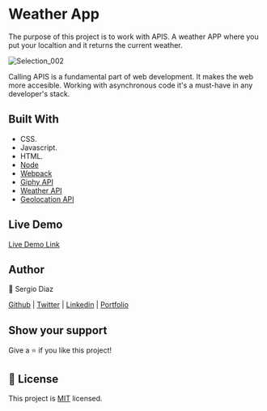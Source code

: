 # Weather App

The purpose of this project is to work with APIS. A weather APP where you put your localtion and it returns the current weather.

![Selection_002](https://user-images.githubusercontent.com/49207642/80012198-8d5d1200-8492-11ea-8096-d3473e46625b.png)

Calling APIS is a fundamental part of web development. It makes the web more accesible. Working with asynchronous code it's a must-have in any developer's stack.

## Built With

- CSS.
- Javascript.
- HTML.
- [Node](https://docs.npmjs.com/downloading-and-installing-node-js-and-npm)
- [Webpack](https://webpack.js.org/)
- [Giphy API](https://developers.giphy.com/)
- [Weather API](https://openweathermap.org/api)
- [Geolocation API](https://developer.mozilla.org/en-US/docs/Web/API/Geolocation_API/Using_the_Geolocation_API)

## Live Demo

[Live Demo Link](https://serdg0.github.io/weather_app/)

## Author

👤 Sergio Diaz

[Github](https://github.com/serdg0) | [Twitter](https://twitter.com/thesergiod) | [Linkedin](https://www.linkedin.com/in/sergiodiaz-dev/) | [Portfolio](https://sergiodev.netlify.com/)


## Show your support

Give a ⭐️ if you like this project!

## 📝 License

This project is [MIT](lic.url) licensed.
